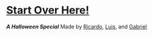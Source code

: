 # [Start Over Here!](home.md)
**_A Halloween Special_**
Made by [Ricardo](https://github.com/ricardojrt6565), [Luis](#), and [Gabriel](https://github.com/gabrielc0464)